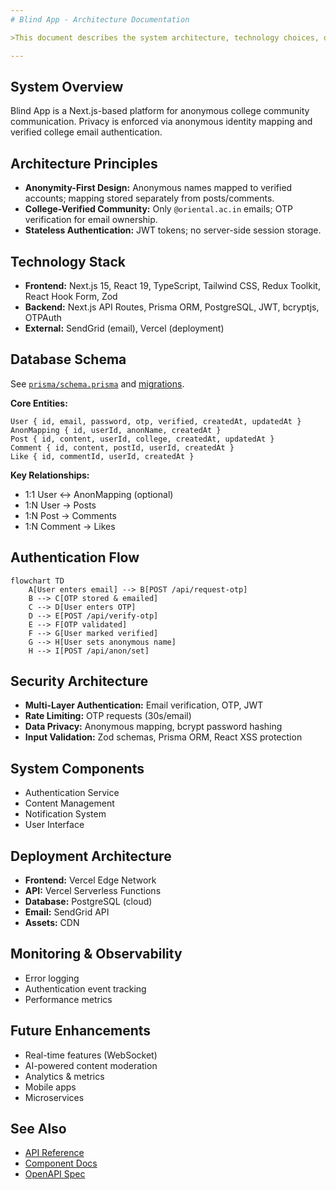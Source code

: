 ```yaml
---
# Blind App - Architecture Documentation

>This document describes the system architecture, technology choices, database schema, security, and deployment for the Blind App.

---
```


## System Overview
Blind App is a Next.js-based platform for anonymous college community communication. Privacy is enforced via anonymous identity mapping and verified college email authentication.

## Architecture Principles
- **Anonymity-First Design:** Anonymous names mapped to verified accounts; mapping stored separately from posts/comments.
- **College-Verified Community:** Only `@oriental.ac.in` emails; OTP verification for email ownership.
- **Stateless Authentication:** JWT tokens; no server-side session storage.

## Technology Stack
- **Frontend:** Next.js 15, React 19, TypeScript, Tailwind CSS, Redux Toolkit, React Hook Form, Zod
- **Backend:** Next.js API Routes, Prisma ORM, PostgreSQL, JWT, bcryptjs, OTPAuth
- **External:** SendGrid (email), Vercel (deployment)

## Database Schema
See [`prisma/schema.prisma`](../prisma/schema.prisma) and [migrations](../prisma/migrations/).

**Core Entities:**
```
User { id, email, password, otp, verified, createdAt, updatedAt }
AnonMapping { id, userId, anonName, createdAt }
Post { id, content, userId, college, createdAt, updatedAt }
Comment { id, content, postId, userId, createdAt }
Like { id, commentId, userId, createdAt }
```
**Key Relationships:**
- 1:1 User ↔ AnonMapping (optional)
- 1:N User → Posts
- 1:N Post → Comments
- 1:N Comment → Likes

## Authentication Flow
```mermaid
flowchart TD
    A[User enters email] --> B[POST /api/request-otp]
    B --> C[OTP stored & emailed]
    C --> D[User enters OTP]
    D --> E[POST /api/verify-otp]
    E --> F[OTP validated]
    F --> G[User marked verified]
    G --> H[User sets anonymous name]
    H --> I[POST /api/anon/set]
```

## Security Architecture
- **Multi-Layer Authentication:** Email verification, OTP, JWT
- **Rate Limiting:** OTP requests (30s/email)
- **Data Privacy:** Anonymous mapping, bcrypt password hashing
- **Input Validation:** Zod schemas, Prisma ORM, React XSS protection

## System Components
- Authentication Service
- Content Management
- Notification System
- User Interface

## Deployment Architecture
- **Frontend:** Vercel Edge Network
- **API:** Vercel Serverless Functions
- **Database:** PostgreSQL (cloud)
- **Email:** SendGrid API
- **Assets:** CDN

## Monitoring & Observability
- Error logging
- Authentication event tracking
- Performance metrics

## Future Enhancements
- Real-time features (WebSocket)
- AI-powered content moderation
- Analytics & metrics
- Mobile apps
- Microservices

## See Also
- [API Reference](API.md)
- [Component Docs](COMPONENTS.md)
- [OpenAPI Spec](OPENAPI.yaml)
